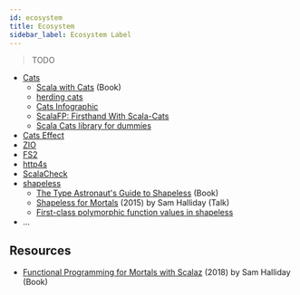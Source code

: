 ```yaml
---
id: ecosystem
title: Ecosystem
sidebar_label: Ecosystem Label
---
```


> TODO

* [Cats](https://typelevel.org/cats)
    * [Scala with Cats](https://underscore.io/books/scala-with-cats) (Book)
    * [herding cats](http://eed3si9n.com/herding-cats/index.html)
    * [Cats Infographic](https://github.com/tpolecat/cats-infographic)
    * [ScalaFP: Firsthand With Scala-Cats](https://www.signifytechnology.com/blog/2018/07/scalafp-firsthand-with-scala-cats-monads-number-1-by-harmeet-singh)
    * [Scala Cats library for dummies](https://medium.com/@abu_nadhr/scala-cats-library-for-dummies-part-1-8ec47af7a144)
* [Cats Effect](https://typelevel.org/cats-effect)
* [ZIO](https://zio.dev)
* [FS2](https://fs2.io)
* [http4s](https://http4s.org)
* [ScalaCheck](https://www.scalacheck.org)
* [shapeless](https://github.com/milessabin/shapeless)
    * [The Type Astronaut's Guide to Shapeless](https://underscore.io/books/shapeless-guide) (Book)
    * [Shapeless for Mortals](http://fommil.com/scalax15) (2015) by Sam Halliday (Talk)
    * [First-class polymorphic function values in shapeless](https://milessabin.com/blog/2012/04/27/shapeless-polymorphic-function-values-1)
* ...

## Resources

* [Functional Programming for Mortals with Scalaz](https://leanpub.com/fpmortals) (2018) by Sam Halliday (Book)
